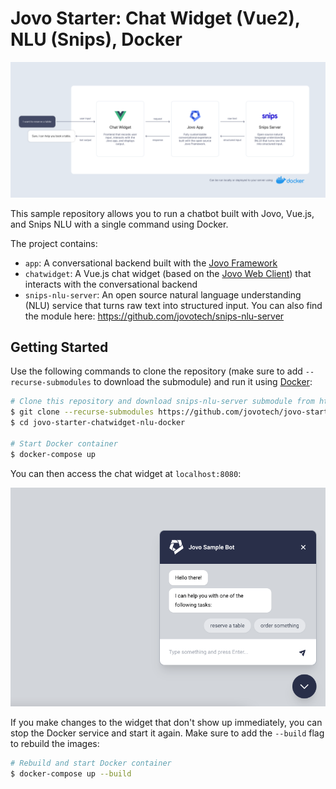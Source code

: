 # Jovo Starter: Chat Widget (Vue2), NLU (Snips), Docker

![A chatbot built with Vue.js, Jovo and Snips NLU, deployed with Docker](./img/jovo-docker.png)

This sample repository allows you to run a chatbot built with Jovo, Vue.js, and Snips NLU with a single command using Docker.

The project contains:

- `app`: A conversational backend built with the [Jovo Framework](https://www.jovo.tech)
- `chatwidget`: A Vue.js chat widget (based on the [Jovo Web Client](https://www.jovo.tech/marketplace/client-web-vue2)) that interacts with the conversational backend
- `snips-nlu-server`: An open source natural language understanding (NLU) service that turns raw text into structured input. You can also find the module here: https://github.com/jovotech/snips-nlu-server


## Getting Started

Use the following commands to clone the repository (make sure to add `--recurse-submodules` to download the submodule) and run it using [Docker](https://www.docker.com/get-started/):

```sh
# Clone this repository and download snips-nlu-server submodule from https://github.com/jovotech/snips-nlu-server
$ git clone --recurse-submodules https://github.com/jovotech/jovo-starter-chatwidget-nlu-docker.git
$ cd jovo-starter-chatwidget-nlu-docker

# Start Docker container
$ docker-compose up
```

You can then access the chat widget at `localhost:8080`:

![A chat widget built with Vue.js and Jovo](./img/jovo-chat-widget.png)

If you make changes to the widget that don't show up immediately, you can stop the Docker service and start it again. Make sure to add the `--build` flag to rebuild the images:

```sh
# Rebuild and start Docker container
$ docker-compose up --build
```
